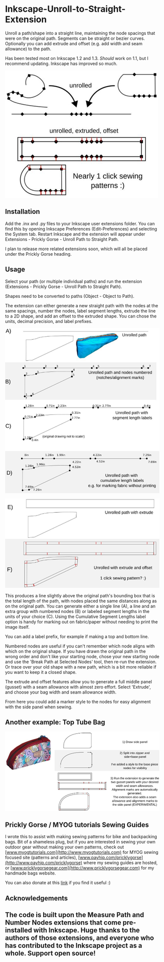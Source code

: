 # Inkscape-Unroll-to-Straight-Extension

Unroll a path/shape into a straight line, maintaining the node spacings that were on the original path. Segments can be straight or bezier curves. Optionally you can add extrude and offset (e.g. add width and seam allowance) to the path.

Has been tested most on Inkscape 1.2 and 1.3. *Should* work on 1.1, but I recommend updating. Inkscape has improved so much.

![](images/summary.png)

## Installation

Add the .inx and .py files to your Inkscape user extensions folder. You can find this by opening Inkscape Preferences (Edit-Preferences) and selecting the System tab. Restart Inkscape and the extension will appear under Extensions - Prickly Gorse - Unroll Path to Straight Path.

I plan to release more related extensions soon, which will all be placed under the Prickly Gorse heading.

## Usage

Select your path (or multiple individual paths) and run the extension (Extensions - Prickly Gorse - Unroll Path to Straight Path).

Shapes need to be converted to paths (Object - Object to Path).

The extension can either generate a new straight path with the nodes at the same spacings, number the nodes, label segment lengths, extrude the line to a 2D shape, and add an offset to the extruded shape. You can chose the units, decimal precision, and label prefixes.

![](images/lineexamples.png)

![](images/extrude%20offset.png)




This produces a line slightly above the original path's bounding box that is the total length of the path, with nodes placed the same distances along as on the original path. You can generate either a single line (A), a line and an extra group with numbered nodes (B) or labeled segment lengths in the units of your choice (C). Using the Cumulative Segment Lengths label option is handy for marking out on fabric/paper without needing to print the image itself.

You can add a label prefix, for example if making a top and bottom line.

Numbered nodes are useful if you can't remember which node aligns with which on the original shape. If you have drawn the original path in the wrong order and don't like your starting node, chose your new starting node and use the 'Break Path at Selected Nodes' tool, then re-run the extension. Or trace over your old shape with a new path, which is a bit more reliable if you want to keep it a closed shape.


The extrude and offset features allow you to generate a full middle panel (gusset) with a seam allowance with almost zero effort. Select 'Extrude', and choose your bag width and seam allowance width.

From here you could add a marker style to the nodes for easy alignment with the side panel when sewing.



## Another example: Top Tube Bag

![](images/example2.png)

## Prickly Gorse / MYOG tutorials Sewing Guides

I wrote this to assist with making sewing patterns for bike and backpacking bags. Bit of a shameless plug, but if you are interested in sewing your own outdoor gear without making your own patterns, check out  [www.myogtutorials.com](http://www.myogtutorials.com) for MYOG sewing focused site (patterns and articles), [www.payhip.com/pricklygorse](http://www.payhip.com/pricklygorse) where my sewing guides are hosted, or [www.pricklygorsegear.com](http://www.pricklygorsegear.com) for my handmade bags website.

You can also donate at this [link](https://www.paypal.com/donate/?business=WBEASYMGED4X8) if you find it useful :)

## Acknowledgements

The code is built upon the Measure Path and Number Nodes extensions that come pre-installed with Inkscape. Huge thanks to the authors of those extensions, and everyone who has contributed to the Inkscape project as a whole. Support open source!
------------------------------------------------------------------------

